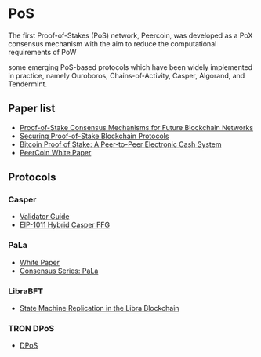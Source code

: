 

# PoS

The first Proof-of-Stakes (PoS) network, Peercoin, was developed as a PoX consensus mechanism with the aim to reduce the computational requirements of PoW

some emerging PoS-based protocols which have been widely implemented in practice, namely Ouroboros, Chains-of-Activity, Casper, Algorand, and Tendermint. 

## Paper list

- [Proof-of-Stake Consensus Mechanisms for Future Blockchain Networks](https://ieeexplore.ieee.org/stamp/stamp.jsp?arnumber=8746079)
- [Securing Proof-of-Stake Blockchain Protocols](https://www.researchgate.net/publication/319647471_Securing_Proof-of-Stake_Blockchain_Protocols)
- [Bitcoin Proof of Stake: A Peer-to-Peer Electronic Cash System](https://www.bitcoinpos.net/WhitePaperBPS.pdf)
- [PeerCoin White Paper](https://www.peercoin.net/resources#whitepaper)



## Protocols

### Casper

- [Validator Guide](https://github.com/ethereum/casper/blob/master/VALIDATOR_GUIDE.md)
- [EIP-1011 Hybrid Casper FFG](https://eips.ethereum.org/EIPS/eip-1011)



### PaLa

- [White Paper](https://docs.thundercore.com/thunder-whitepaper.pdf)
- [Consensus Series: PaLa](https://www.thundercore.com/consensus-series-pala/)



### LibraBFT

- [State Machine Replication in the Libra Blockchain](https://diem-developers-components.netlify.app/papers/diem-consensus-state-machine-replication-in-the-diem-blockchain/2020-05-26.pdf)



### TRON DPoS

- [DPoS](https://tronprotocol.github.io/documentation-en/introduction/dpos/#incentive-model)